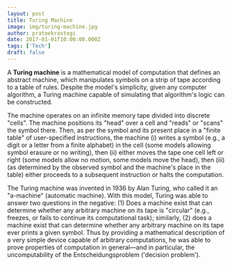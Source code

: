 ```yaml
---
layout: post
title: Turing Machine
image: img/turing-machine.jpg
author: prateekrastogi
date: 2017-01-01T10:00:00.000Z
tags: ['Tech']
draft: false
---
```


A **Turing machine** is a mathematical model of computation that defines an abstract machine, which manipulates symbols on a strip of tape according to a table of rules. Despite the model's simplicity, given any computer algorithm, a Turing machine capable of simulating that algorithm's logic can be constructed.

The machine operates on an infinite memory tape divided into discrete "cells". The machine positions its "head" over a cell and "reads" or "scans" the symbol there. Then, as per the symbol and its present place in a "finite table" of user-specified instructions, the machine (i) writes a symbol (e.g., a digit or a letter from a finite alphabet) in the cell (some models allowing symbol erasure or no writing), then (ii) either moves the tape one cell left or right (some models allow no motion, some models move the head), then (iii) (as determined by the observed symbol and the machine's place in the table) either proceeds to a subsequent instruction or halts the computation.

The Turing machine was invented in 1936 by Alan Turing, who called it an "a-machine" (automatic machine). With this model, Turing was able to answer two questions in the negative: (1) Does a machine exist that can determine whether any arbitrary machine on its tape is "circular" (e.g., freezes, or fails to continue its computational task); similarly, (2) does a machine exist that can determine whether any arbitrary machine on its tape ever prints a given symbol. Thus by providing a mathematical description of a very simple device capable of arbitrary computations, he was able to prove properties of computation in general—and in particular, the uncomputability of the Entscheidungsproblem ('decision problem').
